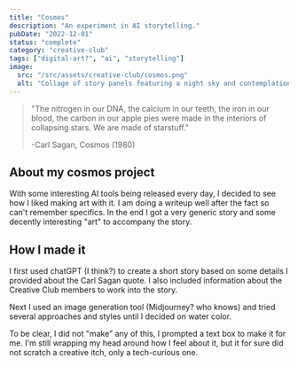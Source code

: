 ```yaml
---
title: "Cosmos"
description: "An experiment in AI storytelling."
pubDate: "2022-12-01"
status: "complete"
category: "creative-club"
tags: ["digital-art?", "ai", "storytelling"]
image:
  src: "/src/assets/creative-club/cosmos.png"
  alt: "Collage of story panels featuring a night sky and contemplation of the cosmos"
---
```


> "The nitrogen in our DNA, the calcium in our teeth, the iron in our blood, the carbon in our apple pies were made in the interiors of collapsing stars. We are made of starstuff."
>
> -Carl Sagan, Cosmos (1980)

## About my cosmos project

With some interesting AI tools being released every day, I decided to see how I liked making art with it. I am doing a writeup well after the fact so can't remember specifics. In the end I got a very generic story and some decently interesting "art" to accompany the story.

## How I made it

I first used chatGPT (I think?) to create a short story based on some details I provided about the Carl Sagan quote. I also included information about the Creative Club members to work into the story.

Next I used an image generation tool (Midjourney? who knows) and tried several approaches and styles until I decided on water color.

To be clear, I did not "make" any of this, I prompted a text box to make it for me. I'm still wrapping my head around how I feel about it, but it for sure did not scratch a creative itch, only a tech-curious one.
